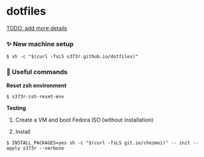 # dotfiles

[TODO: add more details](https://github.com/s373r/dotfiles/issues/5)

### ✨ New machine setup

```shell
$ sh -c "$(curl -fsLS s373r.github.io/dotfiles)"
```

### 🔧 Useful commands

**Reset zsh environment**
```shell
$ s373r-zsh-reset-env
```

**Testing**

1. Create a VM and boot Fedora ISO (without installation)

2. Install
```shell
$ INSTALL_PACKAGES=yes sh -c "$(curl -fsLS git.io/chezmoi)" -- init --apply s373r --verbose
```
